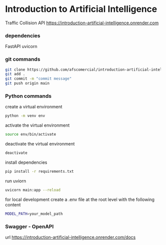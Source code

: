 
# Introduction to Artificial Intelligence
Traffic Collision API
https://introduction-artificial-intelligence.onrender.com

### dependencies

FastAPI
uvicorn


### git commands

```bash
git clone https://github.com/afscomercial/introduction-artificial-intelligence.git
git add .
git commit -m "commit message"
git push origin main
```


### Python commands

create a virtual environment
```bash
python -m venv env
```

activate the virtual environment
```bash
source env/bin/activate
```

deactivate the virtual environment
```bash
deactivate
```

install dependencies
```bash
pip install -r requirements.txt
```

run uviorn
```bash
uvicorn main:app --reload
```

for local development create a .env file at the root level with the following content
```bash
MODEL_PATH=your_model_path
```

### Swagger - OpenAPI

url
https://introduction-artificial-intelligence.onrender.com/docs
